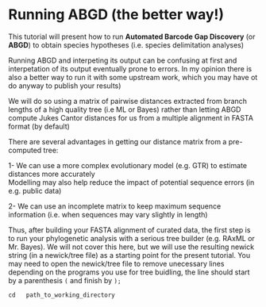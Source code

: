 # Running ABGD (the better way!)

This tutorial will present how to run **Automated Barcode Gap Discovery** (or **ABGD**) to obtain species hypotheses (i.e. species delimitation analyses)

Running ABGD and interpeting its output can be confusing at first and interpetation of its output eventually prone to errors. In my opinion there is also a better way to run it with some upstream work, which you may have ot do anyway to publish your results)

We will do so using a matrix of pairwise distances extracted from branch lengths of a high quality tree (i.e ML or Bayes) rather than letting ABGD compute Jukes Cantor distances for us from a multiple alignment in FASTA format (by default)

There are several advantages in getting our distance matrix from a pre-computed tree:

1- We can use a more complex evolutionary model (e.g. GTR) to estimate distances more accurately<br/>
Modelling may also help reduce the impact of potential sequence errors (in e.g. public data)

2- We can use an incomplete matrix to keep maximum sequence information (i.e. when sequences may vary slightly in length)

Thus, after building your FASTA alignment of curated data, the first step is to run your phylogenetic analysis with a serious tree builder (e.g. RAxML or Mr. Bayes). We will not cover this here, but we will use the resulting newick string (in a newick/tree file) as a starting point for the present tutorial. You may need to open the newick/tree file to remove unecessary lines depending on the programs you use for tree buidling, the line should start by a parenthesis ```(``` and finish by ```);```









```
cd   path_to_working_directory
```
